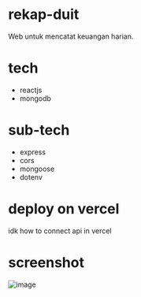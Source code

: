 # rekap-duit
Web untuk mencatat keuangan harian.

# tech
- reactjs
- mongodb

# sub-tech
- express
- cors
- mongoose
- dotenv

# deploy on vercel
idk how to connect api in vercel

# screenshot
![image](https://user-images.githubusercontent.com/55863992/233226050-fc2e0606-0eeb-4b40-ac2d-addc3b09099b.png)

